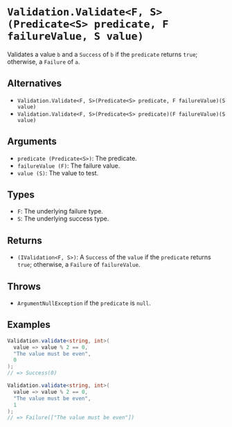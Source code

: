 # `Validation.Validate<F, S>(Predicate<S> predicate, F failureValue, S value)`

Validates a value `b` and a `Success` of `b` if the `predicate` returns `true`; otherwise, a `Failure` of `a`.

## Alternatives

* `Validation.Validate<F, S>(Predicate<S> predicate, F failureValue)(S value)`
* `Validation.Validate<F, S>(Predicate<S> predicate)(F failureValue)(S value)`

## Arguments

* `predicate (Predicate<S>)`: The predicate.
* `failureValue (F)`: The failure value.
* `value (S)`: The value to test.

## Types

* `F`: The underlying failure type.
* `S`: The underlying success type.

## Returns

* `(IValidation<F, S>)`: A `Success` of the `value` if the `predicate` returns `true`; otherwise, a `Failure` of `failureValue`.

## Throws

* `ArgumentNullException` if the `predicate` is `null`.

## Examples

```csharp
Validation.validate<string, int>(
  value => value % 2 == 0,
  "The value must be even",
  0
);
// => Success(0)

Validation.validate<string, int>(
  value => value % 2 == 0,
  "The value must be even",
  1
);
// => Failure(["The value must be even"])
```
